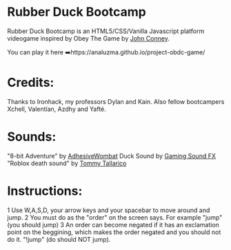 # Rubber Duck Bootcamp

Rubber Duck Bootcamp is an HTML5/CSS/Vanilla Javascript platform videogame inspired by Obey The Game by [John Conney](/www.jmtb02.com/).

You can play it here ➡️https://analuzma.github.io/project-obdc-game/

# Credits:

Thanks to Ironhack, my professors Dylan and Kain. Also fellow bootcampers Xchell, Valentían, Azdhy and Yafté.

# Sounds:

"8-bit Adventure" by [AdhesiveWombat](https://soundcloud.com/adhesivewombat/adhesivewombat-8-bit-adventure)
Duck Sound by [Gaming Sound FX](https://www.youtube.com/watch?v=aqCxlxclyzo)
"Roblox death sound" by [Tommy Tallarico](https://www.tallarico.com/)

# Instructions:

1 Use W,A,S,D, your arrow keys and your spacebar to move around and jump.
2 You must do as the "order" on the screen says. For example "jump" (you should jump)
3 An order can become negated if it has an exclamation point on the beggining, which makes the order negated and you should not do it. "!jump" (do should NOT jump).
